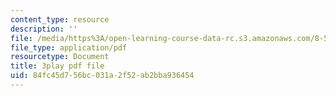 ```yaml
---
content_type: resource
description: ''
file: /media/https%3A/open-learning-course-data-rc.s3.amazonaws.com/8-591j-systems-biology-fall-2014/84fc45d756bc031a2f52ab2bba936454_3eIzIJ6QncY.pdf
file_type: application/pdf
resourcetype: Document
title: 3play pdf file
uid: 84fc45d7-56bc-031a-2f52-ab2bba936454
---
```

